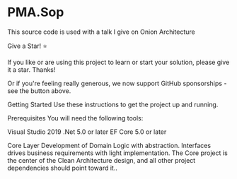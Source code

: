 # PMA.Sop 

This source code is used with a talk I give on Onion Architecture

Give a Star! ⭐ 

If you like or are using this project to learn or start your solution, please give it a star. Thanks!

Or if you're feeling really generous, we now support GitHub sponsorships - see the button above.


Getting Started
Use these instructions to get the project up and running.

Prerequisites
You will need the following tools:

Visual Studio 2019
.Net 5.0 or later
EF Core 5.0 or later

Core Layer
Development of Domain Logic with abstraction. Interfaces drives business requirements with light implementation. The Core project is the center of the Clean Architecture design, and all other project dependencies should point toward it..

